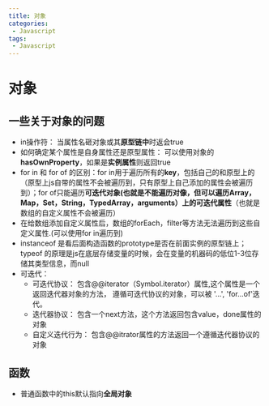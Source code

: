 ```yaml
---
title: 对象
categories:
 - Javascript
tags:
 - Javascript
---
```


# 对象

## 一些关于对象的问题

- in操作符： 当属性名砸对象或其**原型链中**时返会true
- 如何确定某个属性是自身属性还是原型属性： 可以使用对象的**hasOwnProperty**，如果是**实例属性**则返回true
- for in 和 for of 的区别：for in用于遍历所有的**key**，包括自己的和原型上的（原型上js自带的属性不会被遍历到，只有原型上自己添加的属性会被遍历到）；for of只能遍历**可迭代对象(也就是不能遍历对像，但可以遍历Array，Map，Set，String，TypedArray，arguments）**上的**可迭代属性**（也就是数组的自定义属性不会被遍历）
- 在给数组添加自定义属性后，数组的forEach，filter等方法无法遍历到这些自定义属性.(可以使用for in遍历到)
- instanceof 是看后面构造函数的prototype是否在前面实例的原型链上；typeof 的原理是js在底层存储变量的时候，会在变量的机器码的低位1-3位存储其类型信息，而null
- 可迭代：
    - 可迭代协议： 包含@@iterator（Symbol.iterator）属性,这个属性是一个返回迭代器对象的方法， 遵循可迭代协议的对象，可以被 '...', 'for...of'迭代。
    - 迭代器协议： 包含一个next方法，这个方法返回包含value，done属性的对象
    - 自定义迭代行为： 包含@@itrator属性的方法返回一个遵循迭代器协议的对象

## 函数

- 普通函数中的this默认指向**全局对象**